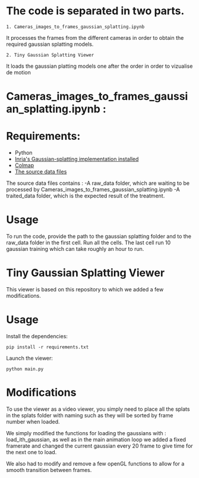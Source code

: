 # The code is separated in two parts.

	1. Cameras_images_to_frames_gaussian_splatting.ipynb

It processes the frames from the different cameras in order to obtain the required gaussian splatting models.

	2. Tiny Gaussian Splatting Viewer 

It loads the gaussian platting models one after the order in order to vizualise de motion

# Cameras_images_to_frames_gaussian_splatting.ipynb :

# Requirements:

- Python
- [Inria's Gaussian-splatting implementation installed](https://github.com/graphdeco-inria/gaussian-splatting)
- [Colmap](https://colmap.github.io/install.html)
- [The source data files](https://we.tl/t-sPWec4L4ns)

The source data files contains :
-A raw_data folder, which are waiting to be processed by Cameras_images_to_frames_gaussian_splatting.ipynb
-A traited_data folder, which is the expected result of the treatment.

# Usage

To run the code, provide the path to the gaussian splatting folder and to the raw_data folder in the first cell. 
Run all the cells.
The last cell run 10 gaussian training which can take roughly an hour to run.


# Tiny Gaussian Splatting Viewer

This viewer is based on this repository to which we added a few modifications.

# Usage
Install the dependencies:
```
pip install -r requirements.txt
```

Launch the viewer:
```
python main.py
```

# Modifications

To use the viewer as a video viewer, you simply need to place all the splats in the splats folder with naming such as they will be sorted by frame number when loaded.

We simply modified the functions for loading the gaussians with : load_ith_gaussian, as well as in the main animation loop we added a fixed framerate and changed the current gaussian every 20 frame to give time for the next one to load.

We also had to modify and remove a few openGL functions to allow for a smooth transition between frames.


